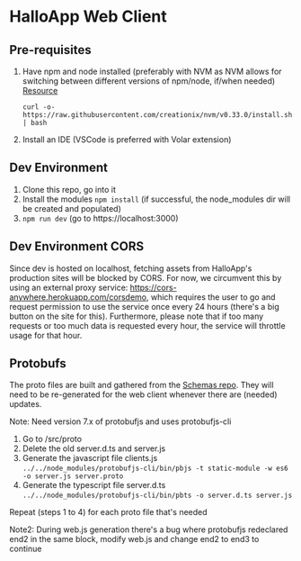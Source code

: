 # HalloApp Web Client

## Pre-requisites

1. Have npm and node installed (preferably with NVM as NVM allows for switching between different versions of npm/node, if/when needed) [Resource](https://github.com/nvm-sh/nvm#install--update-script)
   ```
   curl -o- https://raw.githubusercontent.com/creationix/nvm/v0.33.0/install.sh | bash 
   ```

 2. Install an IDE (VSCode is preferred with Volar extension)
 
## Dev Environment

1. Clone this repo, go into it
2. Install the modules ```npm install``` (if successful, the node_modules dir will be created and populated)
3. ```npm run dev``` (go to https://localhost:3000)

## Dev Environment CORS

Since dev is hosted on localhost, fetching assets from HalloApp's production sites will be blocked by CORS.  For now, we circumvent this by using an external proxy service: https://cors-anywhere.herokuapp.com/corsdemo, which requires the user to go and request permission to use the service once every 24 hours (there's a big button on the site for this).  Furthermore, please note that if too many requests or too much data is requested every hour, the service will throttle usage for that hour.

## Protobufs

The proto files are built and gathered from the [Schemas repo](https://github.com/HalloAppInc/schemas).
They will need to be re-generated for the web client whenever there are (needed) updates.

Note: Need version 7.x of protobufjs and uses protobufjs-cli

1. Go to /src/proto
2. Delete the old server.d.ts and server.js
3. Generate the javascript file clients.js<br>
   ```../../node_modules/protobufjs-cli/bin/pbjs -t static-module -w es6 -o server.js server.proto```
4. Generate the typescript file server.d.ts<br>
   ```../../node_modules/protobufjs-cli/bin/pbts -o server.d.ts server.js```

Repeat (steps 1 to 4) for each proto file that's needed

Note2: During web.js generation there's a bug where protobufjs redeclared end2 in the same block, modify web.js and change end2 to end3 to continue
